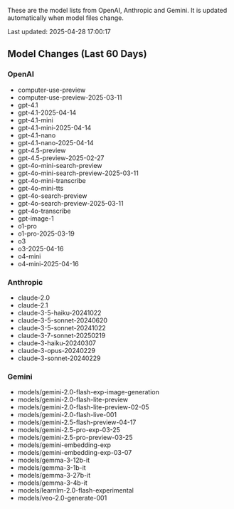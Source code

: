 These are the model lists from OpenAI, Anthropic and Gemini.
It is updated automatically when model files change.

Last updated: 2025-04-28 17:00:17

## Model Changes (Last 60 Days)

### OpenAI

+ computer-use-preview
+ computer-use-preview-2025-03-11
+ gpt-4.1
+ gpt-4.1-2025-04-14
+ gpt-4.1-mini
+ gpt-4.1-mini-2025-04-14
+ gpt-4.1-nano
+ gpt-4.1-nano-2025-04-14
+ gpt-4.5-preview
+ gpt-4.5-preview-2025-02-27
+ gpt-4o-mini-search-preview
+ gpt-4o-mini-search-preview-2025-03-11
+ gpt-4o-mini-transcribe
+ gpt-4o-mini-tts
+ gpt-4o-search-preview
+ gpt-4o-search-preview-2025-03-11
+ gpt-4o-transcribe
+ gpt-image-1
+ o1-pro
+ o1-pro-2025-03-19
+ o3
+ o3-2025-04-16
+ o4-mini
+ o4-mini-2025-04-16

### Anthropic

+ claude-2.0
+ claude-2.1
+ claude-3-5-haiku-20241022
+ claude-3-5-sonnet-20240620
+ claude-3-5-sonnet-20241022
+ claude-3-7-sonnet-20250219
+ claude-3-haiku-20240307
+ claude-3-opus-20240229
+ claude-3-sonnet-20240229

### Gemini

+ models/gemini-2.0-flash-exp-image-generation
+ models/gemini-2.0-flash-lite-preview
+ models/gemini-2.0-flash-lite-preview-02-05
+ models/gemini-2.0-flash-live-001
+ models/gemini-2.5-flash-preview-04-17
+ models/gemini-2.5-pro-exp-03-25
+ models/gemini-2.5-pro-preview-03-25
+ models/gemini-embedding-exp
+ models/gemini-embedding-exp-03-07
+ models/gemma-3-12b-it
+ models/gemma-3-1b-it
+ models/gemma-3-27b-it
+ models/gemma-3-4b-it
+ models/learnlm-2.0-flash-experimental
+ models/veo-2.0-generate-001

